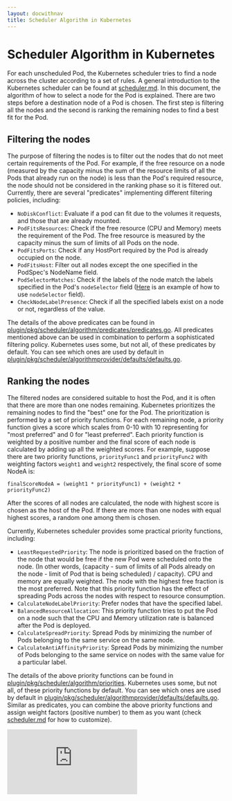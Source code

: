```yaml
---
layout: docwithnav
title: Scheduler Algorithm in Kubernetes
---
```

<!-- BEGIN MUNGE: UNVERSIONED_WARNING -->


<!-- END MUNGE: UNVERSIONED_WARNING -->

# Scheduler Algorithm in Kubernetes

For each unscheduled Pod, the Kubernetes scheduler tries to find a node across the cluster according to a set of rules. A general introduction to the Kubernetes scheduler can be found at [scheduler.md](scheduler.html). In this document, the algorithm of how to select a node for the Pod is explained. There are two steps before a destination node of a Pod is chosen. The first step is filtering all the nodes and the second is ranking the remaining nodes to find a best fit for the Pod.

## Filtering the nodes

The purpose of filtering the nodes is to filter out the nodes that do not meet certain requirements of the Pod. For example, if the free resource on a node (measured by the capacity minus the sum of the resource limits of all the Pods that already run on the node) is less than the Pod's required resource, the node should not be considered in the ranking phase so it is filtered out. Currently, there are several "predicates" implementing different filtering policies, including:

- `NoDiskConflict`: Evaluate if a pod can fit due to the volumes it requests, and those that are already mounted.
- `PodFitsResources`: Check if the free resource (CPU and Memory) meets the requirement of the Pod. The free resource is measured by the capacity minus the sum of limits of all Pods on the node.
- `PodFitsPorts`: Check if any HostPort required by the Pod is already occupied on the node.
- `PodFitsHost`: Filter out all nodes except the one specified in the PodSpec's NodeName field.
- `PodSelectorMatches`: Check if the labels of the node match the labels specified in the Pod's `nodeSelector` field ([Here](../user-guide/node-selection/) is an example of how to use `nodeSelector` field).
- `CheckNodeLabelPresence`: Check if all the specified labels exist on a node or not, regardless of the value. 

The details of the above predicates can be found in [plugin/pkg/scheduler/algorithm/predicates/predicates.go](http://releases.k8s.io/v1.0.1/plugin/pkg/scheduler/algorithm/predicates/predicates.go). All predicates mentioned above can be used in combination to perform a sophisticated filtering policy. Kubernetes uses some, but not all, of these predicates by default. You can see which ones are used by default in [plugin/pkg/scheduler/algorithmprovider/defaults/defaults.go](http://releases.k8s.io/v1.0.1/plugin/pkg/scheduler/algorithmprovider/defaults/defaults.go).

## Ranking the nodes

The filtered nodes are considered suitable to host the Pod, and it is often that there are more than one nodes remaining. Kubernetes prioritizes the remaining nodes to find the "best" one for the Pod. The prioritization is performed by a set of priority functions. For each remaining node, a priority function gives a score which scales from 0-10 with 10 representing for "most preferred" and 0 for "least preferred". Each priority function is weighted by a positive number and the final score of each node is calculated by adding up all the weighted scores. For example, suppose there are two priority functions, `priorityFunc1` and `priorityFunc2` with weighting factors `weight1` and `weight2` respectively, the final score of some NodeA is:

    finalScoreNodeA = (weight1 * priorityFunc1) + (weight2 * priorityFunc2)
    
After the scores of all nodes are calculated, the node with highest score is chosen as the host of the Pod. If there are more than one nodes with equal highest scores, a random one among them is chosen.

Currently, Kubernetes scheduler provides some practical priority functions, including:

- `LeastRequestedPriority`: The node is prioritized based on the fraction of the node that would be free if the new Pod were scheduled onto the node. (In other words, (capacity - sum of limits of all Pods already on the node - limit of Pod that is being scheduled) / capacity). CPU and memory are equally weighted. The node with the highest free fraction is the most preferred. Note that this priority function has the effect of spreading Pods across the nodes with respect to resource consumption.
- `CalculateNodeLabelPriority`: Prefer nodes that have the specified label.
- `BalancedResourceAllocation`: This priority function tries to put the Pod on a node such that the CPU and Memory utilization rate is balanced after the Pod is deployed.
- `CalculateSpreadPriority`: Spread Pods by minimizing the number of Pods belonging to the same service on the same node.
- `CalculateAntiAffinityPriority`: Spread Pods by minimizing the number of Pods belonging to the same service on nodes with the same value for a particular label.

The details of the above priority functions can be found in [plugin/pkg/scheduler/algorithm/priorities](http://releases.k8s.io/v1.0.1/plugin/pkg/scheduler/algorithm/priorities/). Kubernetes uses some, but not all, of these priority functions by default. You can see which ones are used by default in [plugin/pkg/scheduler/algorithmprovider/defaults/defaults.go](http://releases.k8s.io/v1.0.1/plugin/pkg/scheduler/algorithmprovider/defaults/defaults.go). Similar as predicates, you can combine the above priority functions and assign weight factors (positive number) to them as you want (check [scheduler.md](scheduler.html) for how to customize).


<!-- BEGIN MUNGE: IS_VERSIONED -->
<!-- TAG IS_VERSIONED -->
<!-- END MUNGE: IS_VERSIONED -->


<!-- BEGIN MUNGE: GENERATED_ANALYTICS -->
[![Analytics](https://kubernetes-site.appspot.com/UA-36037335-10/GitHub/docs/devel/scheduler_algorithm.md?pixel)]()
<!-- END MUNGE: GENERATED_ANALYTICS -->

